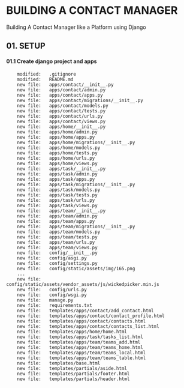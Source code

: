 # BUILDING A CONTACT MANAGER
Building A Contact Manager like a Platform using Django


## 01. SETUP


#### 01.1 Create django project and apps

        modified:   .gitignore
        modified:   README.md
        new file:   apps/contact/__init__.py
        new file:   apps/contact/admin.py
        new file:   apps/contact/apps.py
        new file:   apps/contact/migrations/__init__.py
        new file:   apps/contact/models.py
        new file:   apps/contact/tests.py
        new file:   apps/contact/urls.py
        new file:   apps/contact/views.py
        new file:   apps/home/__init__.py
        new file:   apps/home/admin.py
        new file:   apps/home/apps.py
        new file:   apps/home/migrations/__init__.py
        new file:   apps/home/models.py
        new file:   apps/home/tests.py
        new file:   apps/home/urls.py
        new file:   apps/home/views.py
        new file:   apps/task/__init__.py
        new file:   apps/task/admin.py
        new file:   apps/task/apps.py
        new file:   apps/task/migrations/__init__.py
        new file:   apps/task/models.py
        new file:   apps/task/tests.py
        new file:   apps/task/urls.py
        new file:   apps/task/views.py
        new file:   apps/team/__init__.py
        new file:   apps/team/admin.py
        new file:   apps/team/apps.py
        new file:   apps/team/migrations/__init__.py
        new file:   apps/team/models.py
        new file:   apps/team/tests.py
        new file:   apps/team/urls.py
        new file:   apps/team/views.py
        new file:   config/__init__.py
        new file:   config/asgi.py
        new file:   config/settings.py
        new file:   config/static/assets/img/165.png
        ...
        new file:   config/static/assets/vendor_assets/js/wickedpicker.min.js
        new file:   config/urls.py
        new file:   config/wsgi.py
        new file:   manage.py
        new file:   requirements.txt
        new file:   templates/apps/contact/add_contact.html
        new file:   templates/apps/contact/contact_profile.html
        new file:   templates/apps/contact/contacts.html
        new file:   templates/apps/contact/contacts_list.html
        new file:   templates/apps/home/home.html
        new file:   templates/apps/task/tasks_list.html
        new file:   templates/apps/team/teams_add.html
        new file:   templates/apps/team/teams_home.html
        new file:   templates/apps/team/teams_local.html
        new file:   templates/apps/team/teams_table.html
        new file:   templates/base.html
        new file:   templates/partials/aside.html
        new file:   templates/partials/footer.html
        new file:   templates/partials/header.html
